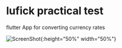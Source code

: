 # lufick practical test

flutter App for converting currency rates


![ScreenShot](https://raw.github.com/kirankarigoudar/lufickPracticalTest/master/screenshots/Screenshot_1.jpg){:height="50%" width="50%"}
